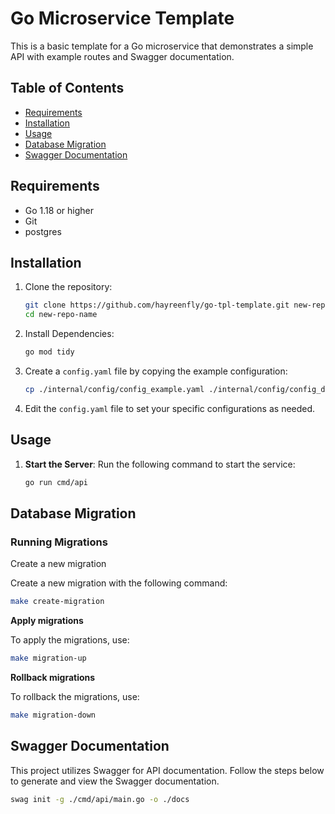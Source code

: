 # Go Microservice Template

This is a basic template for a Go microservice that demonstrates a simple API with example routes and Swagger documentation.

## Table of Contents

- [Requirements](#requirements)
- [Installation](#installation)
- [Usage](#usage)
- [Database Migration](#database-migration)
- [Swagger Documentation](#swagger-documentation)

## Requirements

- Go 1.18 or higher
- Git
- postgres

## Installation

1. Clone the repository:

   ```bash
   git clone https://github.com/hayreenfly/go-tpl-template.git new-repo-name
   cd new-repo-name
   ```

2. Install Dependencies:

   ```bash
   go mod tidy
   ```

3. Create a `config.yaml` file by copying the example configuration:

   ```bash
   cp ./internal/config/config_example.yaml ./internal/config/config_dev.yaml
   ```

4. Edit the `config.yaml` file to set your specific configurations as needed.

## Usage

1. **Start the Server**:
   Run the following command to start the service:

   ```bash
   go run cmd/api
   ```

## Database Migration

### Running Migrations

Create a new migration

Create a new migration with the following command:

```bash
make create-migration
```

**Apply migrations**

To apply the migrations, use:

```bash
make migration-up
```

**Rollback migrations**

To rollback the migrations, use:

```bash
make migration-down
```

## Swagger Documentation

This project utilizes Swagger for API documentation. Follow the steps below to generate and view the Swagger documentation.

```bash
swag init -g ./cmd/api/main.go -o ./docs
```
